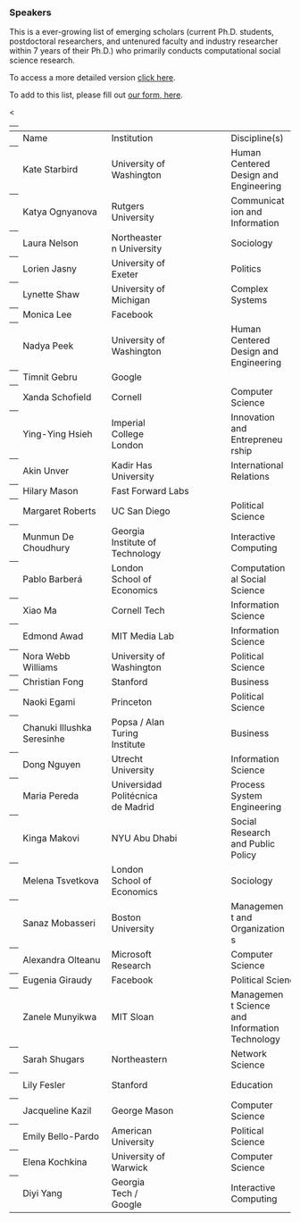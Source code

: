 ### Speakers

This is a ever-growing list of emerging scholars (current Ph.D. students, postdoctoral researchers, and untenured faculty and industry researcher within 7 years of their Ph.D.) who primarily conducts computational social science research.

To access a more detailed version [click here](https://docs.google.com/spreadsheets/d/1ckz3M-dA8n0xEgAHjYzPzpEWRKrnJmFjjqO0WzWU7Ug/edit?usp=sharing).

To add to this list, please fill out [our form, here](https://goo.gl/forms/LudyBngOx7C91x7x2). 

<table class="waffle" cellspacing="0" cellpadding="0"><thead><tr><th class="row-header freezebar-origin-ltr"></th><</tr></thead><tbody><tr style='height:20px;'><th id="0R0" style="height: 20px;" class="row-headers-background"></th><td class="s0">Name</td><td class="s0">Institution</td><td class="s0">Discipline(s)</td><td class="s0">Website</td><td class="s1"></td><td class="s1"></td><td class="s1"></td></tr><tr style='height:20px;'><th id="0R1" style="height: 20px;" class="row-headers-background"></th><td class="s1">Kate Starbird</td><td class="s1 softmerge"><div class="softmerge-inner" style="width: 97px; left: -1px;">University of Washington</div></td><td class="s1 softmerge"><div class="softmerge-inner" style="width: 97px; left: -1px;">Human Centered Design and Engineering</div></td><td class="s2 softmerge"><div class="softmerge-inner" style="width: 298px; left: -1px;"><a target="_blank" href="http://faculty.washington.edu/kstarbi/">http://faculty.washington.edu/kstarbi/</a></div></td><td class="s3"></td><td class="s4"></td><td class="s4"></td></tr><tr style='height:20px;'><th id="0R2" style="height: 20px;" class="row-headers-background"></th><td class="s1">Katya Ognyanova</td><td class="s1 softmerge"><div class="softmerge-inner" style="width: 97px; left: -1px;">Rutgers University</div></td><td class="s1 softmerge"><div class="softmerge-inner" style="width: 97px; left: -1px;">Communication and Information</div></td><td class="s2 softmerge"><div class="softmerge-inner" style="width: 198px; left: -1px;"><a target="_blank" href="http://kateto.net/">http://kateto.net</a></div></td><td class="s4"></td><td class="s4"></td><td class="s5"></td></tr><tr style='height:20px;'><th id="0R3" style="height: 20px;" class="row-headers-background"></th><td class="s1">Laura Nelson</td><td class="s1 softmerge"><div class="softmerge-inner" style="width: 97px; left: -1px;">Northeastern University</div></td><td class="s1">Sociology</td><td class="s2 softmerge"><div class="softmerge-inner" style="width: 398px; left: -1px;"><a target="_blank" href="http://www.lauraknelson.com/p/blog-page.html">http://www.lauraknelson.com/p/blog-page.html</a></div></td><td class="s3"></td><td class="s3"></td><td class="s6"></td></tr><tr style='height:20px;'><th id="0R4" style="height: 20px;" class="row-headers-background"></th><td class="s1">Lorien Jasny</td><td class="s1 softmerge"><div class="softmerge-inner" style="width: 97px; left: -1px;">University of Exeter</div></td><td class="s1">Politics</td><td class="s2 softmerge"><div class="softmerge-inner" style="width: 198px; left: -1px;"><a target="_blank" href="https://www.lorienjasny.com/">https://www.lorienjasny.com</a></div></td><td class="s4"></td><td class="s4"></td><td class="s5"></td></tr><tr style='height:20px;'><th id="0R5" style="height: 20px;" class="row-headers-background"></th><td class="s1">Lynette Shaw</td><td class="s1 softmerge"><div class="softmerge-inner" style="width: 97px; left: -1px;">University of Michigan</div></td><td class="s1 softmerge"><div class="softmerge-inner" style="width: 97px; left: -1px;">Complex Systems</div></td><td class="s2 softmerge"><div class="softmerge-inner" style="width: 198px; left: -1px;"><a target="_blank" href="https://lynetteashaw.com/">https://lynetteashaw.com</a></div></td><td class="s4"></td><td class="s4"></td><td class="s1"></td></tr><tr style='height:20px;'><th id="0R6" style="height: 20px;" class="row-headers-background"></th><td class="s1">Monica Lee</td><td class="s1">Facebook</td><td class="s1"></td><td class="s7"></td><td class="s7"></td><td class="s7"></td><td class="s8"></td></tr><tr style='height:20px;'><th id="0R7" style="height: 20px;" class="row-headers-background"></th><td class="s1">Nadya Peek</td><td class="s1 softmerge"><div class="softmerge-inner" style="width: 97px; left: -1px;">University of Washington</div></td><td class="s1 softmerge"><div class="softmerge-inner" style="width: 97px; left: -1px;">Human Centered Design and Engineering</div></td><td class="s2 softmerge"><div class="softmerge-inner" style="width: 198px; left: -1px;"><a target="_blank" href="http://infosyncratic.nl/">http://infosyncratic.nl/</a></div></td><td class="s4"></td><td class="s4"></td><td class="s5"></td></tr><tr style='height:20px;'><th id="0R8" style="height: 20px;" class="row-headers-background"></th><td class="s1">Timnit Gebru</td><td class="s1">Google</td><td class="s1"></td><td class="s2 softmerge"><div class="softmerge-inner" style="width: 298px; left: -1px;"><a target="_blank" href="http://ai.stanford.edu/~tgebru/">http://ai.stanford.edu/~tgebru/</a></div></td><td class="s3"></td><td class="s4"></td><td class="s6"></td></tr><tr style='height:20px;'><th id="0R9" style="height: 20px;" class="row-headers-background"></th><td class="s1">Xanda Schofield</td><td class="s1">Cornell</td><td class="s1 softmerge"><div class="softmerge-inner" style="width: 97px; left: -1px;">Computer Science</div></td><td class="s2 softmerge"><div class="softmerge-inner" style="width: 298px; left: -1px;"><a target="_blank" href="http://www.cs.cornell.edu/~xanda/">http://www.cs.cornell.edu/~xanda/</a></div></td><td class="s3"></td><td class="s4"></td><td class="s6"></td></tr><tr style='height:20px;'><th id="0R10" style="height: 20px;" class="row-headers-background"></th><td class="s1">Ying-Ying Hsieh</td><td class="s1 softmerge"><div class="softmerge-inner" style="width: 97px; left: -1px;">Imperial College London</div></td><td class="s1 softmerge"><div class="softmerge-inner" style="width: 97px; left: -1px;">Innovation and Entrepreneurship</div></td><td class="s9 softmerge"><div class="softmerge-inner" style="width: 298px; left: -1px;">https://www.imperial.ac.uk/people/y.hsieh</div></td><td class="s3"></td><td class="s4"></td><td class="s6"></td></tr><tr style='height:20px;'><th id="0R11" style="height: 20px;" class="row-headers-background"></th><td class="s1">Akin Unver</td><td class="s1 softmerge"><div class="softmerge-inner" style="width: 97px; left: -1px;">Kadir Has University</div></td><td class="s1 softmerge"><div class="softmerge-inner" style="width: 97px; left: -1px;">International Relations</div></td><td class="s2 softmerge"><div class="softmerge-inner" style="width: 198px; left: -1px;"><a target="_blank" href="https://www.akinunver.org/">https://www.akinunver.org</a></div></td><td class="s4"></td><td class="s4"></td><td class="s5"></td></tr><tr style='height:20px;'><th id="0R12" style="height: 20px;" class="row-headers-background"></th><td class="s1">Hilary Mason</td><td class="s9 softmerge"><div class="softmerge-inner" style="width: 198px; left: -1px;">Fast Forward Labs</div></td><td class="s4"></td><td class="s10 softmerge"><div class="softmerge-inner" style="width: 198px; left: -1px;"><a target="_blank" href="https://hilarymason.com/">https://hilarymason.com</a></div></td><td class="s4"></td><td class="s4"></td><td class="s5"></td></tr><tr style='height:20px;'><th id="0R13" style="height: 20px;" class="row-headers-background"></th><td class="s1">Margaret Roberts</td><td class="s1">UC San Diego</td><td class="s1 softmerge"><div class="softmerge-inner" style="width: 97px; left: -1px;">Political Science</div></td><td class="s2 softmerge"><div class="softmerge-inner" style="width: 298px; left: -1px;"><a target="_blank" href="http://www.margaretroberts.net/">http://www.margaretroberts.net</a></div></td><td class="s3"></td><td class="s4"></td><td class="s6"></td></tr><tr style='height:20px;'><th id="0R14" style="height: 20px;" class="row-headers-background"></th><td class="s1 softmerge"><div class="softmerge-inner" style="width: 143px; left: -1px;">Munmun De Choudhury</div></td><td class="s1 softmerge"><div class="softmerge-inner" style="width: 97px; left: -1px;">Georgia Institute of Technology</div></td><td class="s1 softmerge"><div class="softmerge-inner" style="width: 97px; left: -1px;">Interactive Computing</div></td><td class="s2 softmerge"><div class="softmerge-inner" style="width: 198px; left: -1px;"><a target="_blank" href="http://www.munmund.net/">http://www.munmund.net</a></div></td><td class="s4"></td><td class="s4"></td><td class="s5"></td></tr><tr style='height:20px;'><th id="0R15" style="height: 20px;" class="row-headers-background"></th><td class="s1">Pablo Barberá</td><td class="s1 softmerge"><div class="softmerge-inner" style="width: 97px; left: -1px;">London School of Economics</div></td><td class="s1 softmerge"><div class="softmerge-inner" style="width: 97px; left: -1px;">Computational Social Science</div></td><td class="s11 softmerge"><div class="softmerge-inner" style="width: 198px; left: -1px;"><a target="_blank" href="http://pablobarbera.com/">http://pablobarbera.com</a></div></td><td class="s4"></td><td class="s4"></td><td class="s5"></td></tr><tr style='height:20px;'><th id="0R16" style="height: 20px;" class="row-headers-background"></th><td class="s12">Xiao Ma</td><td class="s12">Cornell Tech</td><td class="s12 softmerge"><div class="softmerge-inner" style="width: 97px; left: -1px;">Information Science</div></td><td class="s13 softmerge"><div class="softmerge-inner" style="width: 198px; left: -1px;"><a target="_blank" href="https://maxiao.info/">https://maxiao.info/</a></div></td><td class="s4"></td><td class="s4"></td><td class="s5"></td></tr><tr style='height:20px;'><th id="0R17" style="height: 20px;" class="row-headers-background"></th><td class="s12">Edmond Awad</td><td class="s12">MIT Media Lab</td><td class="s12 softmerge"><div class="softmerge-inner" style="width: 97px; left: -1px;">Information Science</div></td><td class="s13 softmerge"><div class="softmerge-inner" style="width: 298px; left: -1px;"><a target="_blank" href="http://web.media.mit.edu/~awad/">http://web.media.mit.edu/~awad/</a></div></td><td class="s3"></td><td class="s4"></td><td class="s6"></td></tr><tr style='height:20px;'><th id="0R18" style="height: 20px;" class="row-headers-background"></th><td class="s12">Nora Webb Williams</td><td class="s12 softmerge"><div class="softmerge-inner" style="width: 97px; left: -1px;">University of Washington</div></td><td class="s12 softmerge"><div class="softmerge-inner" style="width: 97px; left: -1px;">Political Science</div></td><td class="s13 softmerge"><div class="softmerge-inner" style="width: 298px; left: -1px;"><a target=<"_blank" href="https://norawebbwilliams.github.io/">https://norawebbwilliams.github.io</a></div></td><td class="s3"></td><td class="s4"></td><td class="s6"></td></tr><tr style='height:20px;'><th id="0R19" style="height: 20px;" class="row-headers-background"></th><td class="s12">Christian Fong</td><td class="s12">Stanford</td><td class="s12">Business</td><td class="s13 softmerge"><div class="softmerge-inner" style="width: 298px; left: -1px;"><a target="_blank" href="https://cjfong.people.stanford.edu/">https://cjfong.people.stanford.edu</a></div></td><td class="s3"></td><td class="s4"></td><td class="s6"></td></tr><tr style='height:20px;'><th id="0R20" style="height: 20px;" class="row-headers-background"></th><td class="s12">Naoki Egami</td><td class="s12">Princeton</td><td class="s12 softmerge"><div class="softmerge-inner" style="width: 97px; left: -1px;">Political Science</div></td><td class="s13 softmerge"><div class="softmerge-inner" style="width: 298px; left: -1px;"><a target="_blank" href="https://scholar.princeton.edu/negami/home">https://scholar.princeton.edu/negami/home</a></div></td><td class="s3"></td><td class="s4"></td><td class="s6"></td></tr><tr style='height:20px;'><th id="0R21" style="height: 20px;" class="row-headers-background"></th><td class="s12 softmerge"><div class="softmerge-inner" style="width: 143px; left: -1px;">Chanuki Illushka Seresinhe</div></td><td class="s12 softmerge"><div class="softmerge-inner" style="width: 97px; left: -1px;">Popsa / Alan Turing Institute</div></td><td class="s12">Business</td><td class="s13 softmerge"><div class="softmerge-inner" style="width: 298px; left: -1px;"><a target="_blank" href="http://www.thoughtsymmetry.com/">http://www.thoughtsymmetry.com/</a></div></td><td class="s3"></td><td class="s4"></td><td class="s6"></td></tr><tr style='height:20px;'><th id="0R22" style="height: 20px;" class="row-headers-background"></th><td class="s12">Dong Nguyen</td><td class="s12 softmerge"><div class="softmerge-inner" style="width: 97px; left: -1px;">Utrecht University</div></td><td class="s12 softmerge"><div class="softmerge-inner" style="width: 97px; left: -1px;">Information Science</div></td><td class="s13 softmerge"><div class="softmerge-inner" style="width: 198px; left: -1px;"><a target="_blank" href="https://www.dongnguyen.nl/">https://www.dongnguyen.nl/</a></div></td><td class="s4"></td><td class="s4"></td><td class="s5"></td></tr><tr style='height:20px;'><th id="0R23" style="height: 20px;" class="row-headers-background"></th><td class="s12">Maria Pereda</td><td class="s12 softmerge"><div class="softmerge-inner" style="width: 97px; left: -1px;">Universidad Politécnica de Madrid</div></td><td class="s12 softmerge"><div class="softmerge-inner" style="width: 97px; left: -1px;">Process System Engineering</div></td><td class="s13 softmerge"><div class="softmerge-inner" style="width: 298px; left: -1px;"><a target="_blank" href="https://sites.google.com/site/mperedag/">https://sites.google.com/site/mperedag/</a></div></td><td class="s3"></td><td class="s4"></td><td class="s6"></td></tr><tr style='height:20px;'><th id="0R24" style="height: 20px;" class="row-headers-background"></th><td class="s12">Kinga Makovi</td><td class="s12">NYU Abu Dhabi</td><td class="s12 softmerge"><div class="softmerge-inner" style="width: 97px; left: -1px;">Social Research and Public Policy</div></td><td class="s13 softmerge"><div class="softmerge-inner" style="width: 598px; left: -1px;"><a target="_blank" href="https://nyuad.nyu.edu/en/academics/divisions/social-science/faculty/kinga-makovi.html">https://nyuad.nyu.edu/en/academics/divisions/social-science/faculty/kinga-makovi.html</a></div></td><td class="s3"></td><td class="s3"></td><td class="s10"></td></tr><tr style='height:20px;'><th id="0R25" style="height: 20px;" class="row-headers-background"></th><td class="s12">Melena Tsvetkova</td><td class="s12 softmerge"><div class="softmerge-inner" style="width: 97px; left: -1px;">London School of Economics</div></td><td class="s12">Sociology</td><td class="s13 softmerge"><div class="softmerge-inner" style="width: 198px; left: -1px;"><a target="_blank" href="http://tsvetkova.me/about/">http://tsvetkova.me/about/</a></div></td><td class="s4"></td><td class="s4"></td><td class="s5"></td></tr><tr style='height:20px;'><th id="0R26" style="height: 20px;" class="row-headers-background"></th><td class="s14">Sanaz Mobasseri</td><td class="s12 softmerge"><div class="softmerge-inner" style="width: 97px; left: -1px;">Boston University</div></td><td class="s12 softmerge"><div class="softmerge-inner" style="width: 97px; left: -1px;">Management and Organizations</div></td><td class="s13 softmerge"><div class="softmerge-inner" style="width: 298px; left: -1px;"><a target="_blank" href="https://www.sanazmobasseri.com/">https://www.sanazmobasseri.com/</a></div></td><td class="s3"></td><td class="s4"></td><td class="s6"></td></tr><tr style='height:20px;'><th id="0R27" style="height: 20px;" class="row-headers-background"></th><td class="s15">Alexandra Olteanu</td><td class="s12 softmerge"><div class="softmerge-inner" style="width: 97px; left: -1px;">Microsoft Research</div></td><td class="s12 softmerge"><div class="softmerge-inner" style="width: 97px; left: -1px;">Computer Science</div></td><td class="s13 softmerge"><div class="softmerge-inner" style="width: 198px; left: -1px;"><a target="_blank" href="http://www.aolteanu.com/">http://www.aolteanu.com/</a></div></td><td class="s4"></td><td class="s4"></td><td class="s5"></td></tr><tr style='height:20px;'><th id="0R28" style="height: 20px;" class="row-headers-background"></th><td class="s12">Eugenia Giraudy</td><td class="s12">Facebook</td><td class="s16 softmerge"><div class="softmerge-inner" style="width: 198px; left: -1px;">Political Science</div></td><td class="s17"></td><td class="s4"></td><td class="s1"></td><td class="s5"></td></tr><tr style='height:20px;'><th id="0R29" style="height: 20px;" class="row-headers-background"></th><td class="s12">Zanele Munyikwa</td><td class="s12">MIT Sloan</td><td class="s12 softmerge"><div class="softmerge-inner" style="width: 97px; left: -1px;">Management Science and Information Technology</div></td><td class="s13 softmerge"><div class="softmerge-inner" style="width: 298px; left: -1px;"><a target="_blank" href="https://www.zanelemunyikwa.com/about-me/">https://www.zanelemunyikwa.com/about-me/</a></div></td><td class="s3"></td><td class="s4"></td><td class="s6"></td></tr><tr style='height:20px;'><th id="0R30" style="height: 20px;" class="row-headers-background"></th><td class="s12">Sarah Shugars</td><td class="s12">Northeastern</td><td class="s12 softmerge"><div class="softmerge-inner" style="width: 97px; left: -1px;">Network Science</div></td><td class="s13 softmerge"><div class="softmerge-inner" style="width: 198px; left: -1px;"><a target="_blank" href="http://sarahshugars.com/">http://sarahshugars.com/</a></div></td><td class="s4"></td><td class="s4"></td><td class="s5"></td></tr><tr style='height:20px;'><th id="0R31" style="height: 20px;" class="row-headers-background"></th><td class="s12">Lily Fesler</td><td class="s12">Stanford</td><td class="s12">Education</td><td class="s13 softmerge"><div class="softmerge-inner" style="width: 298px; left: -1px;"><a target="_blank" href="https://cepa.stanford.edu/people/lily-fesler">https://cepa.stanford.edu/people/lily-fesler</a></div></td><td class="s3"></td><td class="s4"></td><td class="s6"></td></tr><tr style='height:20px;'><th id="0R32" style="height: 20px;" class="row-headers-background"></th><td class="s18">Jacqueline Kazil</td><td class="s12">George Mason</td><td class="s12 softmerge"><div class="softmerge-inner" style="width: 97px; left: -1px;">Computer Science</div></td><td class="s13 softmerge"><div class="softmerge-inner" style="width: 398px; left: -1px;"><a target="_blank" href="https://cos.gmu.edu/cds/people/students/jackie-kazil/">https://cos.gmu.edu/cds/people/students/jackie-kazil/</a></div></td><td class="s3"></td><td class="s3"></td><td class="s6"></td></tr><tr style='height:20px;'><th id="0R33" style="height: 20px;" class="row-headers-background"></th><td class="s12">Emily Bello-Pardo</td><td class="s12 softmerge"><div class="softmerge-inner" style="width: 97px; left: -1px;">American University</div></td><td class="s12 softmerge"><div class="softmerge-inner" style="width: 97px; left: -1px;">Political Science</div></td><td class="s13 softmerge"><div class="softmerge-inner" style="width: 398px; left: -1px;"><a target="_blank" href="https://www.american.edu/profiles/students/eb0511a.cfm">https://www.american.edu/profiles/students/eb0511a.cfm</a></div></td><td class="s3"></td><td class="s3"></td><td class="s6"></td></tr><tr style='height:20px;'><th id="0R34" style="height: 20px;" class="row-headers-background"></th><td class="s12">Elena Kochkina</td><td class="s14 softmerge"><div class="softmerge-inner" style="width: 97px; left: -1px;">University of Warwick</div></td><td class="s12 softmerge"><div class="softmerge-inner" style="width: 97px; left: -1px;">Computer Science</div></td><td class="s13 softmerge"><div class="softmerge-inner" style="width: 398px; left: -1px;"><a target="_blank" href="https://warwick.ac.uk/fac/sci/dcs/people/research/mapmbc/">https://warwick.ac.uk/fac/sci/dcs/people/research/mapmbc/</a></div></td><td class="s3"></td><td class="s3"></td><td class="s6"></td></tr><tr style='height:20px;'><th id="0R35" style="height: 20px;" class="row-headers-background"></th><td class="s12">Diyi Yang</td><td class="s15 softmerge"><div class="softmerge-inner" style="width: 97px; left: -1px;">Georgia Tech / Google</div></td><td class="s12 softmerge"><div class="softmerge-inner" style="width: 97px; left: -1px;">Interactive Computing</div></td><td class="s13 softmerge"><div class="softmerge-inner" style="width: 198px; left: -1px;"><a target="_blank" href="http://www.cs.cmu.edu/~diyiy/">http://www.cs.cmu.edu/~diyiy/</a></div></td><td class="s4"></td><td class="s4"></td><td class="s5"></td></tr></tbody></table>
